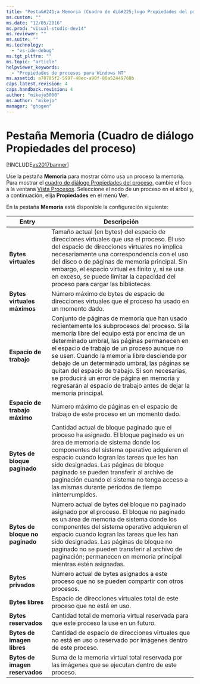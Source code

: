 ```yaml
---
title: "Pesta&#241;a Memoria (Cuadro de di&#225;logo Propiedades del proceso) | Microsoft Docs"
ms.custom: ""
ms.date: "12/05/2016"
ms.prod: "visual-studio-dev14"
ms.reviewer: ""
ms.suite: ""
ms.technology: 
  - "vs-ide-debug"
ms.tgt_pltfrm: ""
ms.topic: "article"
helpviewer_keywords: 
  - "Propiedades de procesos para Windows NT"
ms.assetid: a70785f2-5997-40ec-a90f-80a52449768b
caps.latest.revision: 4
caps.handback.revision: 4
author: "mikejo5000"
ms.author: "mikejo"
manager: "ghogen"
---
```

# Pesta&#241;a Memoria (Cuadro de di&#225;logo Propiedades del proceso)
[!INCLUDE[vs2017banner](../code-quality/includes/vs2017banner.md)]

Use la pestaña **Memoria** para mostrar cómo usa un proceso la memoria.  Para mostrar el [cuadro de diálogo Propiedades del proceso](../debugger/process-properties-dialog-box.md), cambie el foco a la ventana [Vista Procesos](../debugger/processes-view.md).  Seleccione el nodo de un proceso en el árbol y, a continuación, elija **Propiedades** en el menú **Ver**.  
  
 En la pestaña **Memoria** está disponible la configuración siguiente:  
  
|Entry|Descripción|  
|-----------|-----------------|  
|**Bytes virtuales**|Tamaño actual \(en bytes\) del espacio de direcciones virtuales que usa el proceso.  El uso del espacio de direcciones virtuales no implica necesariamente una correspondencia con el uso del disco o de páginas de memoria principal.  Sin embargo, el espacio virtual es finito y, si se usa en exceso, se puede limitar la capacidad del proceso para cargar las bibliotecas.|  
|**Bytes virtuales máximos**|Número máximo de bytes de espacio de direcciones virtuales que el proceso ha usado en un momento dado.|  
|**Espacio de trabajo**|Conjunto de páginas de memoria que han usado recientemente los subprocesos del proceso.  Si la memoria libre del equipo está por encima de un determinado umbral, las páginas permanecen en el espacio de trabajo de un proceso aunque no se usen.  Cuando la memoria libre desciende por debajo de un determinado umbral, las páginas se quitan del espacio de trabajo.  Si son necesarias, se producirá un error de página en memoria y regresarán al espacio de trabajo antes de dejar la memoria principal.|  
|**Espacio de trabajo máximo**|Número máximo de páginas en el espacio de trabajo de este proceso en un momento dado.|  
|**Bytes de bloque paginado**|Cantidad actual de bloque paginado que el proceso ha asignado.  El bloque paginado es un área de memoria de sistema donde los componentes del sistema operativo adquieren el espacio cuando logran las tareas que les han sido designadas.  Las páginas de bloque paginado se pueden transferir al archivo de paginación cuando el sistema no tenga acceso a las mismas durante períodos de tiempo ininterrumpidos.|  
|**Bytes de bloque no paginado**|Número actual de bytes del bloque no paginado asignado por el proceso.  El bloque no paginado es un área de memoria de sistema donde los componentes del sistema operativo adquieren el espacio cuando logran las tareas que les han sido designadas.  Las páginas de bloque no paginado no se pueden transferir al archivo de paginación; permanecen en memoria principal mientras estén asignadas.|  
|**Bytes privados**|Número actual de bytes asignados a este proceso que no se pueden compartir con otros procesos.|  
|**Bytes libres**|Espacio de direcciones virtuales total de este proceso que no está en uso.|  
|**Bytes reservados**|Cantidad total de memoria virtual reservada para que este proceso la use en un futuro.|  
|**Bytes de imagen libres**|Cantidad de espacio de direcciones virtuales que no está en uso o reservado por imágenes dentro de este proceso.|  
|**Bytes de imagen reservados**|Suma de la memoria virtual total reservada por las imágenes que se ejecutan dentro de este proceso.|